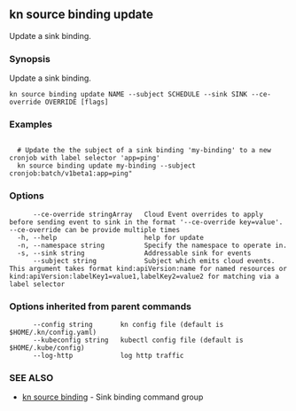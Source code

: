 ## kn source binding update

Update a sink binding.

### Synopsis

Update a sink binding.

```
kn source binding update NAME --subject SCHEDULE --sink SINK --ce-override OVERRIDE [flags]
```

### Examples

```

  # Update the the subject of a sink binding 'my-binding' to a new cronjob with label selector 'app=ping'  
  kn source binding update my-binding --subject cronjob:batch/v1beta1:app=ping"
```

### Options

```
      --ce-override stringArray   Cloud Event overrides to apply before sending event to sink in the format '--ce-override key=value'. --ce-override can be provide multiple times
  -h, --help                      help for update
  -n, --namespace string          Specify the namespace to operate in.
  -s, --sink string               Addressable sink for events
      --subject string            Subject which emits cloud events. This argument takes format kind:apiVersion:name for named resources or kind:apiVersion:labelKey1=value1,labelKey2=value2 for matching via a label selector
```

### Options inherited from parent commands

```
      --config string       kn config file (default is $HOME/.kn/config.yaml)
      --kubeconfig string   kubectl config file (default is $HOME/.kube/config)
      --log-http            log http traffic
```

### SEE ALSO

* [kn source binding](kn_source_binding.md)	 - Sink binding command group

